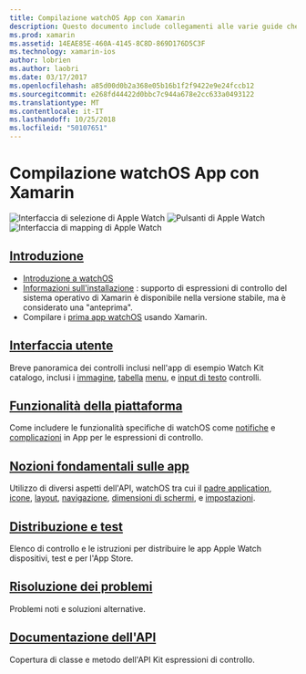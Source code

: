 ```yaml
---
title: Compilazione watchOS App con Xamarin
description: Questo documento include collegamenti alle varie guide che descrivono come compilare App watchOS con Xamarin. Le guide collegate discutere Introduzione a watchOS controlli dell'interfaccia utente, funzionalità watchOS, distribuzione e test e risoluzione dei problemi
ms.prod: xamarin
ms.assetid: 14EAE85E-460A-4145-8C8D-869D176D5C3F
ms.technology: xamarin-ios
author: lobrien
ms.author: laobri
ms.date: 03/17/2017
ms.openlocfilehash: a85d00d0b2a368e05b16b1f2f9422e9e24fccb12
ms.sourcegitcommit: e268fd44422d0bbc7c944a678e2cc633a0493122
ms.translationtype: MT
ms.contentlocale: it-IT
ms.lasthandoff: 10/25/2018
ms.locfileid: "50107651"
---
```

# <a name="building-watchos-apps-with-xamarin"></a>Compilazione watchOS App con Xamarin

![Interfaccia di selezione di Apple Watch](images/watch1.png) ![Pulsanti di Apple Watch](images/watch2.png) ![Interfaccia di mapping di Apple Watch](images/watch3.png)

<!-- watch images courtesy of http://infinitapps.com/bezel/ -->

##  <a name="getting-startedioswatchosget-startedindexmd"></a>[Introduzione](~/ios/watchos/get-started/index.md)

* [Introduzione a watchOS](~/ios/watchos/get-started/intro-to-watchos.md)
* [Informazioni sull'installazione](~/ios/watchos/get-started/installation.md) : supporto di espressioni di controllo del sistema operativo di Xamarin è disponibile nella versione stabile, ma è considerato una "anteprima".
* Compilare i [prima app watchOS](~/ios/watchos/get-started/hello-watch.md) usando Xamarin.

##  <a name="user-interfaceioswatchosuser-interfaceindexmd"></a>[Interfaccia utente](~/ios/watchos/user-interface/index.md)

Breve panoramica dei controlli inclusi nell'app di esempio Watch Kit catalogo, inclusi i [immagine](~/ios/watchos/user-interface/image.md), [tabella](~/ios/watchos/user-interface/menu.md) [menu](~/ios/watchos/user-interface/menu.md), e [input di testo](~/ios/watchos/user-interface/text-input.md) controlli.

## <a name="platform-featuresplatformindexmd"></a>[Funzionalità della piattaforma](platform/index.md)

Come includere le funzionalità specifiche di watchOS come [notifiche](~/ios/watchos/platform/notifications.md) e [complicazioni](~/ios/watchos/platform/complications.md) in App per le espressioni di controllo.

##  <a name="app-fundamentalsioswatchosapp-fundamentalsindexmd"></a>[Nozioni fondamentali sulle app](~/ios/watchos/app-fundamentals/index.md)

Utilizzo di diversi aspetti dell'API, watchOS tra cui il [padre application](~/ios/watchos/app-fundamentals/parent-app.md), [icone](~/ios/watchos/app-fundamentals/icons.md), [layout](~/ios/watchos/app-fundamentals/layout.md), [navigazione](~/ios/watchos/app-fundamentals/navigation.md), [dimensioni di schermi](~/ios/watchos/app-fundamentals/screen-sizes.md), e [impostazioni](~/ios/watchos/app-fundamentals/settings.md).

##  <a name="deployment-and-testingioswatchosdeploy-testindexmd"></a>[Distribuzione e test](~/ios/watchos/deploy-test/index.md)

Elenco di controllo e le istruzioni per distribuire le app Apple Watch dispositivi, test e per l'App Store.

##  <a name="troubleshootingioswatchostroubleshootingmd"></a>[Risoluzione dei problemi](~/ios/watchos/troubleshooting.md)

Problemi noti e soluzioni alternative.

##  <a name="api-documentationhttpsdeveloperxamarincomapinamespacewatchkit"></a>[Documentazione dell'API](https://developer.xamarin.com/api/namespace/WatchKit/)

Copertura di classe e metodo dell'API Kit espressioni di controllo.
